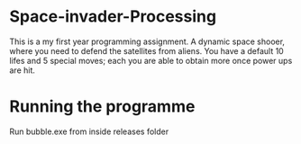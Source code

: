 # Space-invader-Processing
This is a my first year programming assignment. A dynamic space shooer, where you need to defend the satellites from aliens. You have a default
10 lifes and 5 special moves; each you are able to obtain more once power ups are hit.

# Running the programme
Run bubble.exe from inside releases folder